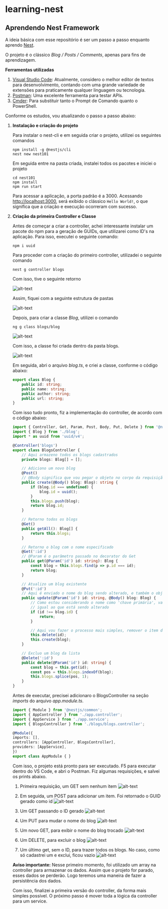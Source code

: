 # learning-nest

## Aprendendo Nest Framework

A ideia básica com esse repositório é ser um passo a passo enquanto aprendo [Nest](https://nestjs.com/).

O projeto é o clássico _Blog / Posts / Comments_, apenas para fins de aprendizagem.

**Ferramentas utilizadas**
1. [Visual Studio Code](https://code.visualstudio.com/): Atualmente, considero o melhor editor de textos para desenvolvimento, contando com uma grande variedade de extensões para praticamente qualquer linguagem ou tecnologia.
2. [Postman](https://www.getpostman.com/): Uma excelente ferramenta para testar APIs.
3. [Cmder](https://cmder.net/): Para substituir tanto o Prompt de Comando quanto o PowerShell.

Conforme os estudos, vou atualizando o passo a passo abaixo:

1. **Instalação e criação do projeto**
   
   Para instalar o nest-cli e em seguida criar o projeto, utilizei os seguintes comandos
   ```
   npm install -g @nestjs/cli
   nest new nest101
   ```
   Em seguida entre na pasta criada, instalei todos os pacotes e iniciei o projeto
   ```
   cd nest101
   npm install
   npm run start
   ```
   Para acessar a aplicação, a porta padrão é a 3000.
   Acessando [http://localhost:3000](http://localhost:3000/), será exibido o clássico ```Hello World!```, o que significa que a criação e execução ocorreram com sucesso.

2. **Criação da primeira Controller e Classe**

    Antes de começar a criar a controller, achei interessante instalar um pacote do npm para a geração de GUIDs, que utilizarei como ID's na aplicação. Para isso, executei o seguinte comando:

    ```
    npm i uuid
    ```

    Para proceder com a criação do primeiro controller, utilizadei o seguinte comando
    ```
    nest g controller blogs
    ```
    Com isso, tive o seguinte retorno


    ![alt-text][criacao-controller-blogs]

    Assim, fiquei com a seguinte estrutura de pastas


    ![alt-text][vs-code-controller-blogs]

    Depois, para criar a classe _Blog_, utilizei o comando 

    ```
    ng g class blogs/blog
    ```

    ![alt-text][criacao-classe-blog]

    Com isso, a classe foi criada dentro da pasta blogs.

    ![alt-text][vs-code-classe-blog]

    Em seguida, abri o arquivo _blog.ts_, e criei a classe, conforme o código abaixo:

    ```typescript
    export class Blog {
        public id: string;
        public name: string;
        public author: string;
        public url: string;
    }
    ```

    Com isso tudo pronto, fiz a implementação do controller, de acordo com o código abaixo:

    ```typescript
    import { Controller, Get, Param, Post, Body, Put, Delete } from '@nestjs/common';
    import { Blog } from './blog';
    import * as uuid from 'uuid/v4';

    @Controller('blogs')
    export class BlogsController {
        // Aqui armazeno todos os blogs cadastrados
        private blogs: Blog[] = [];

        // Adiciono um novo blog
        @Post()
        // @Body significa que vou pegar o objeto no corpo da requisição
        public create(@Body() blog: Blog): string {
            if (blog.id === undefined) {
                blog.id = uuid();
            }
            this.blogs.push(blog);
            return blog.id;
        }

        // Retorno todos os blogs
        @Get()
        public getAll(): Blog[] {
            return this.blogs;
        }

        // Retorno o blog com o nome especificado
        @Get(':id')
        // @Param é o parâmetro passado no decorator do Get
        public get(@Param('id') id: string): Blog {
            const blog = this.blogs.find(p => p.id === id);
            return blog;
        }

        // Atualizo um blog existente
        @Put(':id')
        // Aqui é enviado o nome do blog sendo alterado, e também o objeto com as alterações
        public update(@Param('id') id: string, @Body() blog: Blog) {
            // Como estou considerando o nome como 'chave primária', valido por ele se o enviado é
            // igual ao que está sendo alterado
            if (id !== blog.id) {
                return;
            }

            // Aqui vou fazer o processo mais simples, remover o item do array e adicionar novamente
            this.delete(id);
            this.create(blog);
        }

        // Excluo um blog da lista
        @Delete(':id')
        public delete(@Param('id') id: string) {
            const blog = this.get(id);
            const pos = this.blogs.indexOf(blog);
            this.blogs.splice(pos, 1);
        }
    }
    ```

    Antes de executar, precisei adicionaro o BlogsController na seção _imports_ do arquivo _app.module.ts_.

    ```typescript
    import { Module } from '@nestjs/common';
    import { AppController } from './app.controller';
    import { AppService } from './app.service';
    import { BlogsController } from './blogs/blogs.controller';

    @Module({
    imports: [],
    controllers: [AppController, BlogsController],
    providers: [AppService],
    })
    export class AppModule { }
    ```

    Com isso, o projeto está pronto para ser executado. F5 para executar dentro do VS Code, e abri o Postman.
    Fiz algumas requisições, e salvei os prints abaixo.
    
    1. Primeira requisição, um GET sem nenhum item
    ![alt-text][primeiro-get]

    2. Em seguida, um POST para adicionar um item. Foi retornado o GUID gerado como id
    ![alt-text][primeiro-post]

    3. Um GET passando o ID gerado
    ![alt-text][primeiro-get-post]
    
    4. Um PUT para mudar o nome do blog
    ![alt-text][primeiro-put]

    5. Um novo GET, para exibir o nome do blog trocado
    ![alt-text][primeiro-get-put]

    6. Um DELETE, para excluir o blog
    ![alt-text][primeiro-delete]

    7. Um último get, sem o ID, para trazer todos os blogs. No caso, como só cadastrei um e exclui, ficou vazio
    ![alt-text][primeiro-get-delete]

    **Aviso importante:** Nesse primeiro momento, foi utilizado um array na controller para armazenar os dados. Assim que o projeto for parado, esses dados se perderão. Logo teremos uma maneira de fazer a persistência dos dados.

    Com isso, finalizei a primeira versão do controller, da forma mais simples possível. O próximo passo é mover toda a lógica da controller para um service.

[criacao-controller-blogs]: images/01-criando-controller-blogs.png "Resultado da criaçao do controller Blogs"
[vs-code-controller-blogs]: images/02-estrutura-vscode-controller.png "Estrutura de pastas do projeto no VS Code"
[criacao-classe-blog]: images/03-criando-classe-blog.png "Resultado da criação da classe Blog"
[vs-code-classe-blog]: images/04-estrutrura-vscode-blog.png "Estrutura de pastas após a criação da classe Blog"
[primeiro-get]: images/06-get-vazio-primeira-requisicao.png "Primeira requisição GET da API"
[primeiro-post]: images/07-post-blog-teste.png "POST para a criação do primeiro blog"
[primeiro-get-post]: images/09-get-passando-id.png "GET passando o ID gerado do blog"
[primeiro-put]: images/10-put-trocando-nome.png "PUT trocando o nome do blog"
[primeiro-get-put]: images/11-get-apos-troca-nome.png "GET trazendo o blog, já com o nome trocado"
[primeiro-delete]: images/12-delete.png "DELETE para excluir o blog"
[primeiro-get-delete]: images/13-get-sem-itens-apos-delete.png "GET para validar a exclusão do blog"